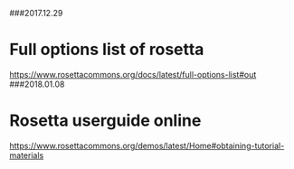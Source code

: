 ###2017.12.29
# Full options list of rosetta
https://www.rosettacommons.org/docs/latest/full-options-list#out
###2018.01.08
# Rosetta userguide online
https://www.rosettacommons.org/demos/latest/Home#obtaining-tutorial-materials
